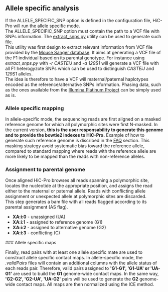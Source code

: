 
## Allele specific analysis

If the ALLELE_SPECIFIC_SNP option is defined in the configuration file, HiC-Pro will run the allele specific mode.  
The ALLELE_SPECIFIC_SNP option must contain the path to a VCF file with SNPs information. The [extract_snps.py](UTILS.md) utility can be used to generate such file.  
This utility was first design to extract relevant information from VCF file provided by the [Mouse Sanger database](http://www.sanger.ac.uk/resources/mouse/genomes/). It aims at generating a VCF file of the F1 individual based on its parental genotype. For instance using *extract_snps.py* with *-r CASTEiJ* and *-a 129S1* will generate a VCF file with all F1 heterogyzote SNPs which can be used to distinguish *CASTEiJ* and *129S1* alleles.  
The idea is therefore to have a VCF will maternal/paternal haplotypes encoded as the reference/alternative SNPs information.
Phasing data, such as the ones available from the [Illumina Platinum Project](http://www.illumina.com/platinumgenomes/) can be simply used as is.


### Allele specific mapping

In allele-specific mode, the sequencing reads are first aligned on a masked reference genome for which all polymorphic sites were first N-masked.
In the current version, **this is the user responsability to generate this genome and to provide the bowtie2 indexes to HiC-Pro.** Example of how to generate such reference genome is discribed in the [FAQ](FAQ.md) section.
This masking strategy avoid systematic bias toward the reference allele, compared to standard mapping where reads with the reference allele are more likely to be mapped than the reads with non-reference alleles.

### Assignment to parental genome

Once aligned HiC-Pro browses all reads spanning a polymorphic site, locates the nucleotide at the appropriate position, and assigns the read either to the maternal or paternal allele. Reads with conflicting allele assignment or unexpected allele at polymorphic sites are discarded.  
This step generates a bam file with all reads flagged according to its parental assignment (AS flag).

* **XA:i:0** - unassigned (UA)
* **XA:i:1** - assigned to reference genome (G1)
* **XA:i:2** - assigned to alternative genome (G2)
* **XA:i:3** - conflicting (C)

### Allele specific maps

Finally, read pairs with at least one allele specific mate are used to construct allele specific contact maps.
In allele-specific mode, the *.validPairs* files will contain an additional columns with the allele status of each reads pair. Therefore, valid pairs assigned to **'G1-G1', 'G1-UA' or 'UA-G1'** are used to build the **G1** genome-wide contact maps. In the same way, **'G2-G2', 'G2-UA', 'UA-G2'** pairs will be used to generate the **G2** genome-wide contact maps.
All maps are then normalized using the ICE method.
